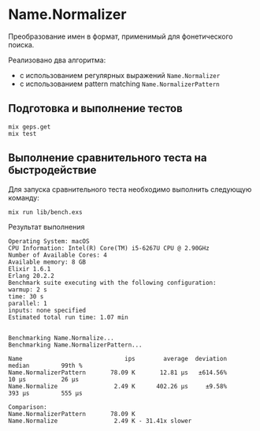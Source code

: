 # Name.Normalizer

Преобразование имен в формат, применимый для фонетического поиска.

Реализовано два алгоритма:

* с использованием регулярных выражений ``Name.Normalizer``
* с использованием pattern matching ``Name.NormalizerPattern``

## Подготовка и выполнение тестов

    mix geps.get
    mix test

## Выполнение сравнительного теста на быстродействие

Для запуска сравнительного теста необходимо выполнить следующую команду:

    mix run lib/bench.exs

Результат выполнения

    Operating System: macOS
    CPU Information: Intel(R) Core(TM) i5-6267U CPU @ 2.90GHz
    Number of Available Cores: 4
    Available memory: 8 GB
    Elixir 1.6.1
    Erlang 20.2.2
    Benchmark suite executing with the following configuration:
    warmup: 2 s
    time: 30 s
    parallel: 1
    inputs: none specified
    Estimated total run time: 1.07 min


    Benchmarking Name.Normalize...
    Benchmarking Name.NormalizerPattern...

    Name                             ips        average  deviation         median         99th %
    Name.NormalizerPattern       78.09 K       12.81 μs   ±614.56%          10 μs          26 μs
    Name.Normalize                2.49 K      402.26 μs     ±9.58%         393 μs         555 μs

    Comparison: 
    Name.NormalizerPattern       78.09 K
    Name.Normalize                2.49 K - 31.41x slower

